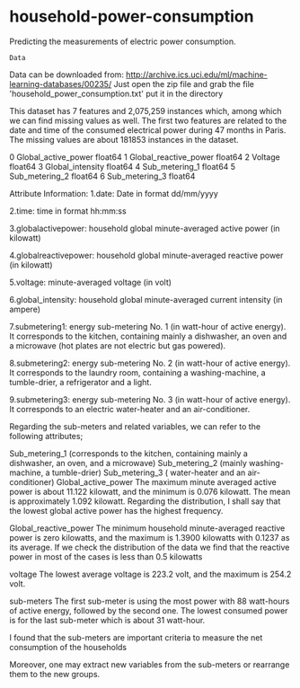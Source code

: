 # household-power-consumption
Predicting the measurements of electric power consumption.


    Data
Data can be downloaded from: http://archive.ics.uci.edu/ml/machine-learning-databases/00235/
Just open the zip file and grab the file 'household_power_consumption.txt' put it in the directory 

This dataset has 7 features and 2,075,259 instances which, among which we can find missing values as well.
The first two features are related to the date and time of the consumed electrical power during 47 months in Paris.
The missing values are about 181853 instances in the dataset.

0   Global_active_power    float64
 1   Global_reactive_power  float64
 2   Voltage                float64
 3   Global_intensity       float64
 4   Sub_metering_1         float64
 5   Sub_metering_2         float64
 6   Sub_metering_3         float64

Attribute Information:
1.date: Date in format dd/mm/yyyy

2.time: time in format hh:mm:ss

3.globalactivepower: household global minute-averaged active power (in kilowatt)

4.globalreactivepower: household global minute-averaged reactive power (in kilowatt)

5.voltage: minute-averaged voltage (in volt)

6.global_intensity: household global minute-averaged current intensity (in ampere)

7.submetering1: energy sub-metering No. 1 (in watt-hour of active energy). It corresponds to the kitchen, containing mainly a dishwasher, an oven and a microwave (hot plates are not electric but gas powered).

8.submetering2: energy sub-metering No. 2 (in watt-hour of active energy). It corresponds to the laundry room, containing a washing-machine, a tumble-drier, a refrigerator and a light.

9.submetering3: energy sub-metering No. 3 (in watt-hour of active energy). It corresponds to an electric water-heater and an air-conditioner.

Regarding the sub-meters and related variables, we can refer to the following attributes;

Sub_metering_1 (corresponds to the kitchen, containing mainly a dishwasher, an oven, and a microwave)
Sub_metering_2 (mainly washing-machine, a tumble-drier)
Sub_metering_3 ( water-heater and an air-conditioner)
Global_active_power
The maximum minute averaged active power is about 11.122 kilowatt, and the minimum is 0.076 kilowatt. The mean is approximately 1.092 kilowatt.
Regarding the distribution, I shall say that the lowest global active power has the highest frequency.

Global_reactive_power
The minimum household minute-averaged reactive power is zero kilowatts, and the maximum is 1.3900 kilowatts with 0.1237 as its average.
If we check the distribution of the data we find that the reactive power in most of the cases is less than 0.5 kilowatts

voltage
The lowest average voltage is 223.2 volt, and the maximum is 254.2 volt.

sub-meters
The first sub-meter is using the most power with 88 watt-hours of active energy, followed by the second one. The lowest consumed power is for the last sub-meter which is about 31 watt-hour.

I found that the sub-meters are important criteria to measure the net consumption of the households

Moreover, one may extract new variables from the sub-meters or rearrange them to the new groups.
